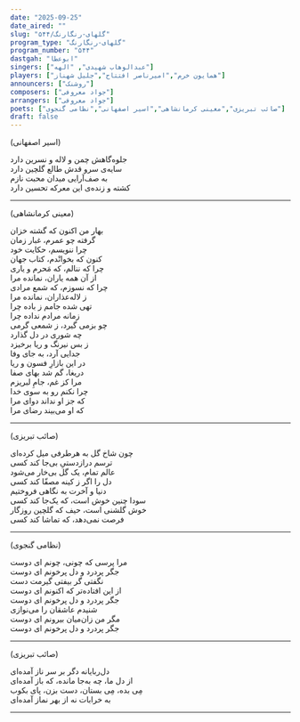 ```yaml
---
date: "2025-09-25"
date_aired: ""
slug: "گلهای-رنگارنگ/۵۴۴"
program_type: "گلهای-رنگارنگ"
program_number: "۵۴۴"
dastgah: "ابوعطا"
singers: ["عبدالوهاب شهیدی", "الهه"]
players: ["همایون خرم","امیرناصر افتتاح","جلیل شهناز"]
announcers: ["روشنک"]
composers: ["جواد معروفی"]
arrangers: ["جواد معروفی"]
poets: ["صائب تبریزی","معینی کرمانشاهی","اسیر اصفهانی","نظامی گنجوی"]
draft: false
---
```


(اسیر اصفهانی)

جلوه‌گاهش چمن و لاله و نسرین دارد  
سایه‌ی سرو قدش طالع گلچین دارد  
به صف‌آرایی میدان محبت نازم  
کشته و زنده‌ی این معرکه تحسین دارد

---

(معینی کرمانشاهی)

بهار من اکنون که گشته خزان  
گرفته چو عمرم، غبار زمان  
چرا ننویسم، حکایت خود  
کنون که بخوانْدم، کتاب جهان  
چرا که ننالم، که مَحرم و یاری  
از آن همه یاران، نمانده مرا  
چرا که نسوزم، که شمع مرادی  
ز لاله‌عذاران، نمانده مرا  
تهی شده جامم ز باده چرا  
زمانه مرادم نداده چرا  
چو بزمی گیرد، ز شمعی گرمی  
چه شوری در دل گذارد  
ز بس نیرنگ و ریا برخیزد  
جدایی آرد، به جای وفا  
در این بازارِ فسون و ریا  
دریغا، گم شد بهای صفا  
مرا کز غم، جامِ لبریزم  
چرا نکنم رو به سوی خدا  
که جز او نداند دوای مرا  
که او می‌بیند رضای مرا  

---

(صائب تبریزی)

چون شاخ گل به هرطرفی میل کرده‌ای  
ترسم درازدستیِ بی‌جا کند کسی  
عالم تمام، یک گل بی‌خار می‌شود  
دل را اگر ز کینه مصفّا کند کسی  
دنیا و آخرت به نگاهی فروختیم  
سودا چنین خوش است، که یک‌جا کند کسی  
خوش گلشنی است، حیف که گلچین روزگار  
فرصت نمی‌دهد، که تماشا کند کسی 

---

(نظامی گنجوی)

مرا پرسی که چونی، چونم ای دوست  
جگر پردرد و دل پرخونم ای دوست  
نگفتی گر بیفتی گیرمت دست  
از این افتاده‌تر که اکنونم ای دوست  
جگر پردرد و دل پرخونم ای دوست  
شنیدم عاشقان را می‌نوازی  
مگر من زان‌میان بیرونم ای دوست  
جگر پردرد و دل پرخونم ای دوست

---

(صائب تبریزی)

دل‌ربایانه دگر بر سر ناز آمده‌ای  
از دل ما، چه به‌جا مانده، که باز آمده‌ای  
مِی بده، مِی بستان، دست بزن، پای بکوب  
به خرابات نه از بهر نماز آمده‌ای 

---
